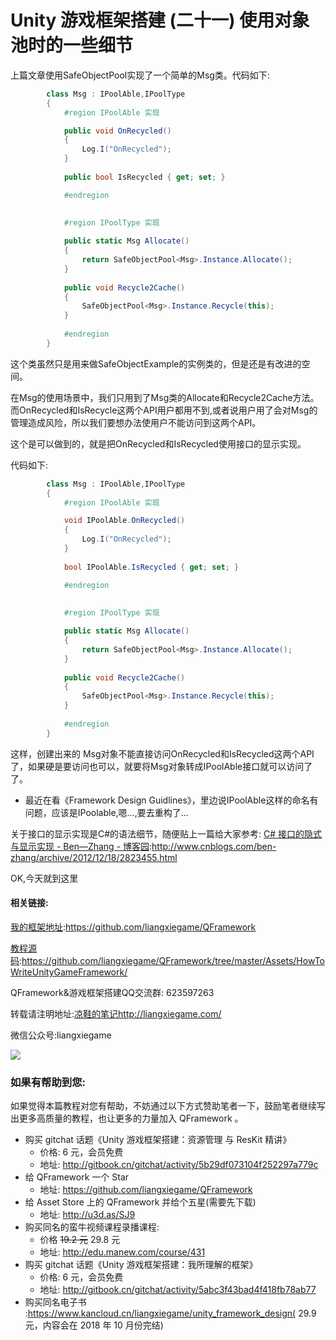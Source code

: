 # Unity 游戏框架搭建 (二十一)  使用对象池时的一些细节

上篇文章使用SafeObjectPool实现了一个简单的Msg类。代码如下:

``` csharp
		class Msg : IPoolAble,IPoolType
		{
			#region IPoolAble 实现

			public void OnRecycled()
			{
				Log.I("OnRecycled");
			}
			
			public bool IsRecycled { get; set; }

			#endregion
		
			
			#region IPoolType 实现

			public static Msg Allocate()
			{
				return SafeObjectPool<Msg>.Instance.Allocate();
			}
			
			public void Recycle2Cache()
			{
				SafeObjectPool<Msg>.Instance.Recycle(this);
			}
			
			#endregion
		}
```

这个类虽然只是用来做SafeObjectExample的实例类的，但是还是有改进的空间。

在Msg的使用场景中，我们只用到了Msg类的Allocate和Recycle2Cache方法。而OnRecycled和IsRecycle这两个API用户都用不到,或者说用户用了会对Msg的管理造成风险，所以我们要想办法使用户不能访问到这两个API。

这个是可以做到的，就是把OnRecycled和IsRecycled使用接口的显示实现。

代码如下:
``` csharp
		class Msg : IPoolAble,IPoolType
		{
			#region IPoolAble 实现

			void IPoolAble.OnRecycled()
			{
				Log.I("OnRecycled");
			}
			
			bool IPoolAble.IsRecycled { get; set; }

			#endregion
		
			
			#region IPoolType 实现

			public static Msg Allocate()
			{
				return SafeObjectPool<Msg>.Instance.Allocate();
			}
			
			public void Recycle2Cache()
			{
				SafeObjectPool<Msg>.Instance.Recycle(this);
			}
			
			#endregion
		}
```

这样，创建出来的 Msg对象不能直接访问OnRecycled和IsRecycled这两个API了，如果硬是要访问也可以，就要将Msg对象转成IPoolAble接口就可以访问了了。

* 最近在看《Framework Design Guidlines》，里边说IPoolAble这样的命名有问题，应该是IPoolable,嗯…,要去重构了...

关于接口的显示实现是C#的语法细节，随便贴上一篇给大家参考:
[C# 接口的隐式与显示实现 - Ben—Zhang - 博客园](http://www.cnblogs.com/ben-zhang/archive/2012/12/18/2823455.html):http://www.cnblogs.com/ben-zhang/archive/2012/12/18/2823455.html

OK,今天就到这里

#### 相关链接:

[我的框架地址](https://github.com/liangxiegame/QFramework):https://github.com/liangxiegame/QFramework

[教程源码](https://github.com/liangxiegame/QFramework/tree/master/Assets/HowToWriteUnityGameFramework):https://github.com/liangxiegame/QFramework/tree/master/Assets/HowToWriteUnityGameFramework/

QFramework&游戏框架搭建QQ交流群: 623597263

转载请注明地址:[凉鞋的笔记](http://liangxiegame.com/)http://liangxiegame.com/

微信公众号:liangxiegame

![](http://liangxiegame.com/content/images/2017/06/qrcode_for_gh_32f0f3669ac8_430.jpg)

### 如果有帮助到您:

如果觉得本篇教程对您有帮助，不妨通过以下方式赞助笔者一下，鼓励笔者继续写出更多高质量的教程，也让更多的力量加入 QFramework 。

- 购买 gitchat 话题《Unity 游戏框架搭建：资源管理 与 ResKit 精讲》
  - 价格: 6 元，会员免费
  - 地址:  http://gitbook.cn/gitchat/activity/5b29df073104f252297a779c
- 给 QFramework 一个 Star
  - 地址: https://github.com/liangxiegame/QFramework
- 给 Asset Store 上的 QFramework 并给个五星(需要先下载)
  - 地址: http://u3d.as/SJ9
- 购买同名的蛮牛视频课程录播课程:
  - 价格 ~~19.2 元~~ 29.8 元
  - 地址: http://edu.manew.com/course/431 
- 购买 gitchat 话题《Unity 游戏框架搭建：我所理解的框架》
  - 价格: 6 元，会员免费
  - 地址:  http://gitbook.cn/gitchat/activity/5abc3f43bad4f418fb78ab77
- 购买同名电子书 :https://www.kancloud.cn/liangxiegame/unity_framework_design( 29.9 元，内容会在 2018 年 10 月份完结)
